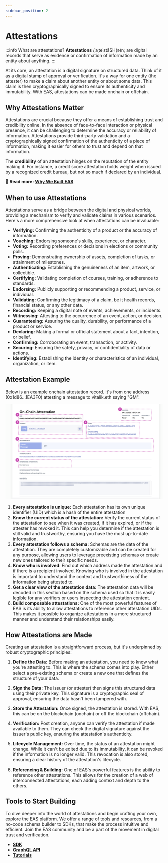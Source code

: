 ```yaml
---
sidebar_position: 2
---
```


# Attestations

:::info What are attestations?
**Attestations** /ˌaˌteˈstāSH(ə)n; are digital records that serve as evidence or confirmation of information made by an entity about anything. 
:::

At its core, an attestation is a digital signature on structured data. Think of it as a digital stamp of approval or verification. It's a way for one entity (the attester) to make a claim about another entity or about some data. This claim is then cryptographically signed to ensure its authenticity and immutability. With EAS, attestations can be made onchain or offchain.

## Why Attestations Matter
Attestations are crucial because they offer a means of establishing trust and credibility online. In the
absence of face-to-face interaction or physical presence, it can be challenging to determine the accuracy or reliability
of information. Attestations provide third-party validation and a cryptographically signed confirmation of the
authenticity of a piece of information, making it easier for others to trust and depend on that information.

The **credibility** of an attestation hinges on the reputation of the entity making it. For instance, a credit score attestation holds weight when issued by a recognized credit bureau, but not so much if declared by an individual.

📘 **Read more:** [**Why We Built EAS**](/docs/purpose/eas-purpose.md)


## When to use Attestations
Attestations serve as a bridge between the digital and physical worlds, providing a mechanism to verify and validate claims in various scenarios. Here's a more comprehensive look at when attestations can be invaluable:

- **Verifying:** Confirming the authenticity of a product or the accuracy of information.
- **Vouching:** Endorsing someone's skills, experience, or character.
- **Voting:** Recording preferences or decisions in elections or community polls.
- **Proving:** Demonstrating ownership of assets, completion of tasks, or attainment of milestones.
- **Authenticating:** Establishing the genuineness of an item, artwork, or collectible.
- **Certifying:** Validating completion of courses, training, or adherence to standards.
- **Endorsing:** Publicly supporting or recommending a product, service, or individual.
- **Validating:** Confirming the legitimacy of a claim, be it health records, financial status, or any other data.
- **Recording:** Keeping a digital note of events, achievements, or incidents.
- **Witnessing:** Attesting to the occurrence of an event, action, or decision.
- **Guaranteeing:** Assuring the quality, durability, or performance of a product or service.
- **Declaring:** Making a formal or official statement about a fact, intention, or belief.
- **Confirming:** Corroborating an event, transaction, or activity.
- **Securing:** Ensuring the safety, privacy, or confidentiality of data or actions.
- **Identifying:** Establishing the identity or characteristics of an individual, organization, or item.

## Attestation Example
Below is an example onchain attestation record. It's from one address (0x1d86...1EA3F0) attesting a message to vitalik.eth saying "GM".

![Attestations Concept](./img/example-attestation.png)

1. **Every attestation is unique:** Each attestation has its own unique identifier (UID) which is a hash of the entire attestation
2. **Know the current status of the attestation:** Verify the current status of the attestation to see when it was created, if it has expired, or if the attester has revoked it. This can help you determine if the attestation is still valid and trustworthy, ensuring you have the most up-to-date information.
3. **Every attestation follows a schema:** Schemas are the data of the attestation. They are completely customizable and can be created for any purpose, allowing users to leverage preexisting schemas or create new ones tailored to their specific needs.
4. **Know who is involved**: Find out which address made the attestation and if there is a recipient involved. Knowing who is involved in the attestation is important to understand the context and trustworthiness of the information being attested to.
5. **Get a clear view of the attestation data:** The attestation data will be decoded in this section based on the schema used so that it is easily legible for any verifiers or users inspecting the attestation content.
6. **Build composable attestations:** One of the most powerful features of EAS is its ability to allow attestations to reference other attestation UIDs. This makes it possible to organize attestations in a more structured manner and understand their relationships easily.

## How Attestations are Made
Creating an attestation is a straightforward process, but it's underpinned by robust cryptographic principles:

1. **Define the Data:** Before making an attestation, you need to know what you're attesting to. This is where the schema comes into play. Either select a pre-existing schema or create a new one that defines the structure of your data.

2. **Sign the Data:** The issuer (or attester) then signs this structured data using their private key. This signature is a cryptographic seal of approval, ensuring the data hasn't been tampered with.

3. **Store the Attestation:** Once signed, the attestation is stored. With EAS, this can be on the blockchain (onchain) or off the blockchain (offchain).

4. **Verification:** Post creation, anyone can verify the attestation if made available to them. They can check the digital signature against the issuer's public key, ensuring the attestation's authenticity.

5. **Lifecycle Management:** Over time, the status of an attestation might change. While it can't be edited due to its immutability, it can be revoked if the information is no longer valid. This revocation is also stored, ensuring a clear history of the attestation's lifecycle.

6. **Referencing & Building:** One of EAS's powerful features is the ability to reference other attestations. This allows for the creation of a web of interconnected attestations, each adding context and depth to the others.

## Tools to Start Building
To dive deeper into the world of attestations and begin crafting your own, explore the EAS platform. We offer a range of tools and resources, from a no-code schema builder to SDKs, that make the process intuitive and efficient. Join the EAS community and be a part of the movement in digital trust and verification.

- [**SDK**](/docs/developer-tools.md/eas-sdk.md)
- [**GraphQL API**](/docs/developer-tools.md/api.md)
- [**Tutorials**](/docs/category/tutorials)

















